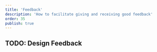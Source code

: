 ```yaml
---
title: 'Feedback'
description: 'How to facilitate giving and receiving good feedback'
order: 35
publish: true
---
```


## TODO: Design Feedback
